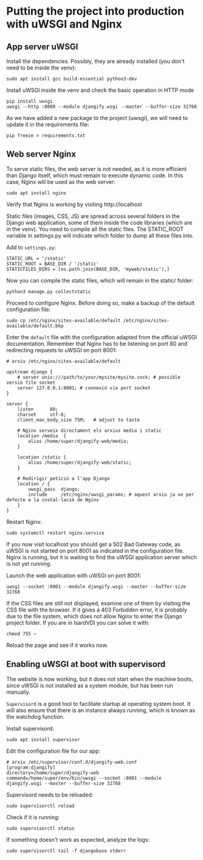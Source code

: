 # Putting the project into production with uWSGI and Nginx

## App server uWSGI

Install the dependencies. Possibly, they are already installed (you don't need to be inside the venv):

```
sudo apt install gcc build-essential python3-dev
```

Install uWSGI inside the venv and check the basic operation in HTTP mode

```
pip install uwsgi
uwsgi --http :8000 --module djangify.wsgi --master --buffer-size 32768
```

As we have added a new package to the project (uwsgi), we will need to update it in the requirements file:

```
pip freeze > requirements.txt
```

## Web server Nginx

To serve static files, the web server is not needed, as it is more efficient than Django itself, which must remain to execute dynamic code. In this case, Nginx will be used as the web server:

```
sudo apt install nginx
```

Verify that Nginx is working by visiting http://localhost

Static files (images, CSS, JS) are spread across several folders in the Django web application, some of them inside the code libraries (which are in the venv). You need to compile all the static files. The STATIC_ROOT variable in settings.py will indicate which folder to dump all these files into.

Add to `settings.py`:

```
STATIC_URL = '/static'
STATIC_ROOT = BASE_DIR / '/static'
STATICFILES_DIRS = [os.path.join(BASE_DIR, 'myweb/static'),]
```

Now you can compile the static files, which will remain in the static/ folder:

```
python3 manage.py collectstatic
```

Proceed to configure Nginx. Before doing so, make a backup of the default configuration file:

```
sudo cp /etc/nginx/sites-available/default /etc/nginx/sites-available/default.bkp
```

Enter the `default` file with the configuration adapted from the official uWSGI documentation. Remember that Nginx has to be listening on port 80 and redirecting requests to uWSGI on port 8001:

```
# arxiu /etc/nginx/sites-available/default

upstream django {
    # server unix:///path/to/your/mysite/mysite.sock; # possible versió file socket
    server 127.0.0.1:8001; # connexió via port socket
}
 
server {
    listen      80;
    charset     utf-8;
    client_max_body_size 75M;   # adjust to taste

    # Nginx serveix directament els arxius media i static
    location /media  {
        alias /home/super/djangify-web/media;
    }
 
    location /static {
        alias /home/super/djangify-web/static;
    }

    # Redirigir petició a l'app Django
    location / {
        uwsgi_pass  django;
        include     /etc/nginx/uwsgi_params; # aquest arxiu ja ve per defecte a la instal·lació de Nginx
    }
}
```

Restart Nginx:

```
sudo systemctl restart nginx.service
```

If you now visit localhost you should get a 502 Bad Gateway code, as uWSGI is not started on port 8001 as indicated in the configuration file. Nginx is running, but it is waiting to find the uWSGI application server which is not yet running.

Launch the web application with uWSGI on port 8001:

```
uwsgi --socket :8001 --module djangify.wsgi --master --buffer-size 32768
```

If the CSS files are still not displayed, examine one of them by visiting the CSS file with the browser. If it gives a 403 Forbidden error, it is probably due to the file system, which does not allow Nginx to enter the Django project folder. If you are in IsardVDI you can solve it with:

```
chmod 755 ~
```

Reload the page and see if it works now.

## Enabling uWSGI at boot with supervisord

The website is now working, but it does not start when the machine boots, since uWSGI is not installed as a system module, but has been run manually.

`Supervisord` is a good tool to facilitate startup at operating system boot. It will also ensure that there is an instance always running, which is known as the watchdog function.

Install supervisord:

```
sudo apt install supervisor
```

Edit the configuration file for our app:

```
# arxiu /etc/supervisor/conf.d/djangify-web.conf
[program:djangify]
directory=/home/super/djangify-web
command=/home/super/env/bin/uwsgi --socket :8001 --module djangify.wsgi --master --buffer-size 32768
```

Supervisord needs to be reloaded:

```
sudo supervisorctl reload
```

Check if it is running:

```
sudo supervisorctl status
```

If something doesn't work as expected, analyze the logs:

```
sudo supervisorctl tail -f djangobase stderr
```
